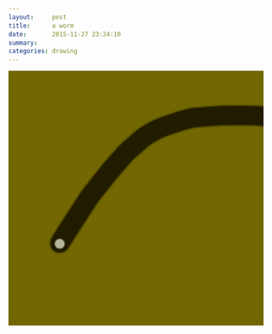```yaml
---
layout:     post
title:      a worm
date:       2015-11-27 23:24:10
summary:    
categories: drawing
---
```

![a worm](/images/diary/a-worm.png "I start hating my self when I am not wasting my time.")
